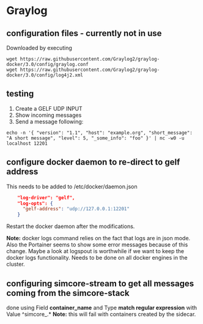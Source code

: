 # Graylog

## configuration files - currently not in use

Downloaded by executing

```console
wget https://raw.githubusercontent.com/Graylog2/graylog-docker/3.0/config/graylog.conf
wget https://raw.githubusercontent.com/Graylog2/graylog-docker/3.0/config/log4j2.xml
```


## testing

1. Create a GELF UDP INPUT
2. Show incoming messages
3. Send a message following:

```console
echo -n '{ "version": "1.1", "host": "example.org", "short_message": "A short message", "level": 5, "_some_info": "foo" }' | nc -w0 -u localhost 12201
```

## configure docker daemon to re-direct to gelf address

This needs to be added to /etc/docker/daemon.json

```json
    "log-driver": "gelf",
    "log-opts": {
      "gelf-address": "udp://127.0.0.1:12201"
    }
```

Restart the docker daemon after the modifications.

**Note:** docker logs command relies on the fact that logs are in json mode. Also the Portainer seems to show some error messages because of this change.
Maybe a look at logspout is worthwhile if we want to keep the docker logs functionality.
Needs to be done on all docker engines in the cluster.

## configuring simcore-stream to get all messages coming from the simcore-stack

done using Field **container_name** and Type **match regular expression** with Value ^simcore_.*
**Note:** this will fail with containers created by the sidecar.
